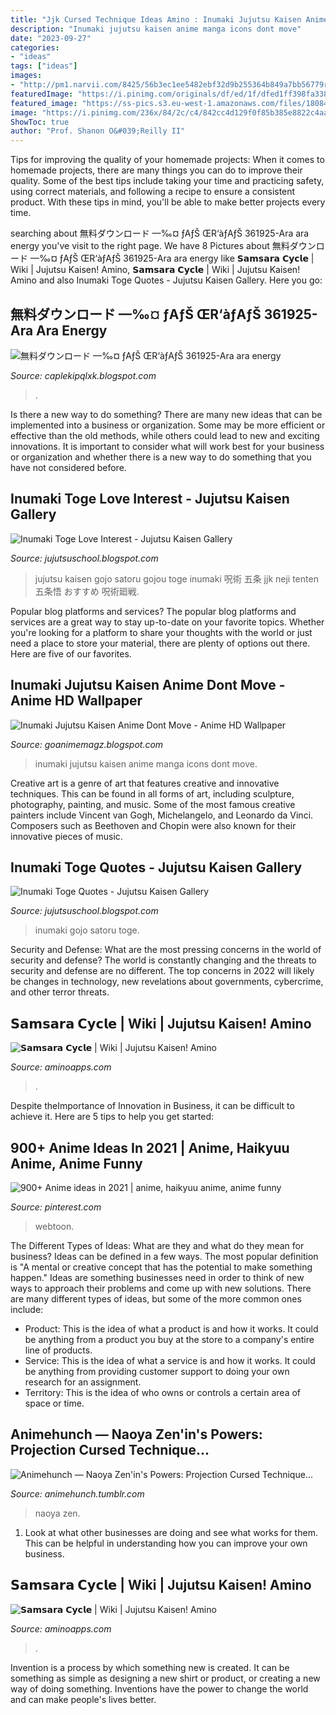 ```yaml
---
title: "Jjk Cursed Technique Ideas Amino : Inumaki Jujutsu Kaisen Anime Manga Icons Dont Move"
description: "Inumaki jujutsu kaisen anime manga icons dont move"
date: "2023-09-27"
categories:
- "ideas"
tags: ["ideas"]
images:
- "http://pm1.narvii.com/8425/56b3ec1ee5482ebf32d9b255364b849a7bb56779r1-709-709v2_uhq.jpg"
featuredImage: "https://i.pinimg.com/originals/df/ed/1f/dfed1ff398fa338895cd4e1a6654f6a1.jpg"
featured_image: "https://ss-pics.s3.eu-west-1.amazonaws.com/files/1808416/page-de-vermis-mysteriis-006.jpg?1614772033"
image: "https://i.pinimg.com/236x/84/2c/c4/842cc4d129f0f85b385e8822c4aac07b.jpg"
ShowToc: true
author: "Prof. Shanon O&#039;Reilly II"
---
```



Tips for improving the quality of your homemade projects:
When it comes to homemade projects, there are many things you can do to improve their quality. Some of the best tips include taking your time and practicing safety, using correct materials, and following a recipe to ensure a consistent product. With these tips in mind, you'll be able to make better projects every time.

	

		
searching about 無料ダウンロード —‰¤ ƒAƒŠ ŒR‘àƒAƒŠ 361925-Ara ara energy you've visit to the right page. We have 8 Pictures about 無料ダウンロード —‰¤ ƒAƒŠ ŒR‘àƒAƒŠ 361925-Ara ara energy like 𝗦𝗮𝗺𝘀𝗮𝗿𝗮 𝗖𝘆𝗰𝗹𝗲 | Wiki | Jujutsu Kaisen! Amino, 𝗦𝗮𝗺𝘀𝗮𝗿𝗮 𝗖𝘆𝗰𝗹𝗲 | Wiki | Jujutsu Kaisen! Amino and also Inumaki Toge Quotes - Jujutsu Kaisen Gallery. Here you go:
		
    
## 無料ダウンロード —‰¤ ƒAƒŠ ŒR‘àƒAƒŠ 361925-Ara Ara Energy

<img loading=lazy src="https://ss-pics.s3.eu-west-1.amazonaws.com/files/1808416/page-de-vermis-mysteriis-006.jpg?1614772033" onerror="this.onerror=null;this.src='https://tse4.mm.bing.net/th?id=OIP.CuRuqrgQfUdqJe2RXiVV7AHaF7&amp;pid=15.1';" alt="無料ダウンロード —‰¤ ƒAƒŠ ŒR‘àƒAƒŠ 361925-Ara ara energy">

_Source: caplekipqlxk.blogspot.com_

>. 

	

Is there a new way to do something?
There are many new ideas that can be implemented into a business or organization. Some may be more efficient or effective than the old methods, while others could lead to new and exciting innovations. It is important to consider what will work best for your business or organization and whether there is a new way to do something that you have not considered before.

    
## Inumaki Toge Love Interest - Jujutsu Kaisen Gallery

<img loading=lazy src="https://i.pinimg.com/236x/8f/48/78/8f48786389512169493041759b87afba.jpg" onerror="this.onerror=null;this.src='https://tse3.mm.bing.net/th?id=OIP.Y4lnJWNUY8rXOpIt9mNPVAAAAA&amp;pid=15.1';" alt="Inumaki Toge Love Interest - Jujutsu Kaisen Gallery">

_Source: jujutsuschool.blogspot.com_

>jujutsu kaisen gojo satoru gojou toge inumaki 呪術 五条 jjk neji tenten 五条悟 おすすめ 呪術廻戦. 

	

Popular blog platforms and services?
The popular blog platforms and services are a great way to stay up-to-date on your favorite topics. Whether you're looking for a platform to share your thoughts with the world or just need a place to store your material, there are plenty of options out there. Here are five of our favorites.

    
## Inumaki Jujutsu Kaisen Anime Dont Move - Anime HD Wallpaper

<img loading=lazy src="https://i.pinimg.com/originals/df/ed/1f/dfed1ff398fa338895cd4e1a6654f6a1.jpg" onerror="this.onerror=null;this.src='https://tse2.mm.bing.net/th?id=OIP.-WSzPQIzvukYgn685HDyPAHaHa&amp;pid=15.1';" alt="Inumaki Jujutsu Kaisen Anime Dont Move - Anime HD Wallpaper">

_Source: goanimemagz.blogspot.com_

>inumaki jujutsu kaisen anime manga icons dont move. 

	

Creative art is a genre of art that features creative and innovative techniques. This can be found in all forms of art, including sculpture, photography, painting, and music. Some of the most famous creative painters include Vincent van Gogh, Michelangelo, and Leonardo da Vinci. Composers such as Beethoven and Chopin were also known for their innovative pieces of music.

    
## Inumaki Toge Quotes - Jujutsu Kaisen Gallery

<img loading=lazy src="https://ih1.redbubble.net/image.1890023222.7588/poster,504x498,f8f8f8-pad,600x600,f8f8f8.jpg" onerror="this.onerror=null;this.src='https://tse3.mm.bing.net/th?id=OIP.h2YNUKOR1Oe9CQ03WucbjgHaHa&amp;pid=15.1';" alt="Inumaki Toge Quotes - Jujutsu Kaisen Gallery">

_Source: jujutsuschool.blogspot.com_

>inumaki gojo satoru toge. 

	

Security and Defense: What are the most pressing concerns in the world of security and defense?
The world is constantly changing and the threats to security and defense are no different. The top concerns in 2022 will likely be changes in technology, new revelations about governments, cybercrime, and other terror threats.

    
## 𝗦𝗮𝗺𝘀𝗮𝗿𝗮 𝗖𝘆𝗰𝗹𝗲 | Wiki | Jujutsu Kaisen! Amino

<img loading=lazy src="http://pm1.narvii.com/8425/56b3ec1ee5482ebf32d9b255364b849a7bb56779r1-709-709v2_uhq.jpg" onerror="this.onerror=null;this.src='https://tse1.mm.bing.net/th?id=OIP.KKxrcRA4RyByinL6XID2aQHaHa&amp;pid=15.1';" alt="𝗦𝗮𝗺𝘀𝗮𝗿𝗮 𝗖𝘆𝗰𝗹𝗲 | Wiki | Jujutsu Kaisen! Amino">

_Source: aminoapps.com_

>. 

	

Despite theImportance of Innovation in Business, it can be difficult to achieve it. Here are 5 tips to help you get started: 

    
## 900+ Anime Ideas In 2021 | Anime, Haikyuu Anime, Anime Funny

<img loading=lazy src="https://i.pinimg.com/236x/84/2c/c4/842cc4d129f0f85b385e8822c4aac07b.jpg" onerror="this.onerror=null;this.src='https://tse2.mm.bing.net/th?id=OIP.mGFIKS1vzhJRxBceXg2ZLwAAAA&amp;pid=15.1';" alt="900+ Anime ideas in 2021 | anime, haikyuu anime, anime funny">

_Source: pinterest.com_

>webtoon. 

	

The Different Types of Ideas: What are they and what do they mean for business?
Ideas can be defined in a few ways. The most popular definition is "A mental or creative concept that has the potential to make something happen." Ideas are something businesses need in order to think of new ways to approach their problems and come up with new solutions. 
There are many different types of ideas, but some of the more common ones include: 
- Product: This is the idea of what a product is and how it works. It could be anything from a product you buy at the store to a company's entire line of products. 
- Service: This is the idea of what a service is and how it works. It could be anything from providing customer support to doing your own research for an assignment. 
- Territory: This is the idea of who owns or controls a certain area of space or time.

    
## Animehunch — Naoya Zen&#039;in&#039;s Powers: Projection Cursed Technique...

<img loading=lazy src="https://64.media.tumblr.com/b924d512cc45e776e3b52953152cccbb/06342947d01b1364-22/s1280x1920/deb813edc975d4caffe291b4aa4aea5a73077a91.jpg" onerror="this.onerror=null;this.src='https://tse1.mm.bing.net/th?id=OIP.kE_zz8VJfV_fF5AB0q4hbgHaDu&amp;pid=15.1';" alt="Animehunch — Naoya Zen&#039;in&#039;s Powers: Projection Cursed Technique...">

_Source: animehunch.tumblr.com_

>naoya zen. 

	

1. Look at what other businesses are doing and see what works for them. This can be helpful in understanding how you can improve your own business. 

    
## 𝗦𝗮𝗺𝘀𝗮𝗿𝗮 𝗖𝘆𝗰𝗹𝗲 | Wiki | Jujutsu Kaisen! Amino

<img loading=lazy src="http://pm1.narvii.com/8425/56b3ec1ee5482ebf32d9b255364b849a7bb56779r1-709-709v2_00.jpg" onerror="this.onerror=null;this.src='https://tse4.mm.bing.net/th?id=OIP.5NBXrLDVnzvzvmoT_6y8YwHaHa&amp;pid=15.1';" alt="𝗦𝗮𝗺𝘀𝗮𝗿𝗮 𝗖𝘆𝗰𝗹𝗲 | Wiki | Jujutsu Kaisen! Amino">

_Source: aminoapps.com_

>. 

	

Invention is a process by which something new is created. It can be something as simple as designing a new shirt or product, or creating a new way of doing something. Inventions have the power to change the world and can make people's lives better.


